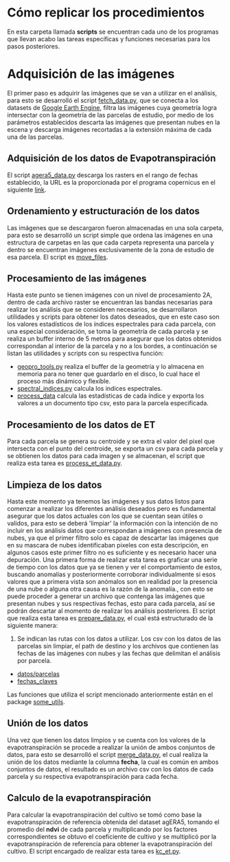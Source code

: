 # Cómo replicar los procedimientos

En esta carpeta llamada **scripts** se encuentran cada uno de los programas que llevan acabo las tareas específicas y funciones necesarias para los pasos posteriores.

# Adquisición de las imágenes

El primer paso es adquirir las imágenes que se van a utilizar en el análisis, para esto se desarrolló el script [fetch_data.py](), que se conecta a los datasets de [Google Earth Engine](https://earthengine.google.com/), filtra las imágenes cuya geometría logra intersectar con la geometría de las parcelas de estudio, por medio de los parámetros establecidos descarta las imágenes que presentan nubes en la escena y descarga imágenes recortadas a la extensión máxima de cada una de las parcelas.

## Adquisición de los datos de Evapotranspiración

El script [agera5_data.py]() descarga los rasters en el rango de fechas establecido, la URL es la proporcionada por el programa copernicus en el siguiente [link](https://data.apps.fao.org/static/data/index.html?prefix=static%2Fdata%2Fc3s%2FAGERA5_ET0).

## Ordenamiento y estructuración de los datos

Las imágenes que se descargaron fueron almacenadas en una sola carpeta, para esto se desarrolló un script simple que ordena las imágenes en una estructura de carpetas en las que cada carpeta representa una parcela y dentro se encuentran imágenes exclusivamente de la zona de estudio de esa parcela. El script es [move_files]().

## Procesamiento de las imágenes

Hasta este punto se tienen imágenes con un nivel de procesamiento 2A, dentro de cada archivo raster se encuentran las bandas necesarias para realizar los análisis que se consideren necesarios, se desarrollaron utilidades y scripts para obtener los datos deseados, que en este caso son los valores estadísticos de los índices espectrales para cada parcela, con una especial consideración, se toma la geometría de cada parcela y se realiza un buffer interno de 5 metros para asegurar que los datos obtenidos correspondan al interior de la parcela y no a los bordes, a continuación se listan las utilidades y scripts con su respectiva función:

- [geopro_tools.py]() realiza el buffer de la geometría y lo almacena en memoria para no tener que guardarlo en el disco, lo cual hace el proceso más dinámico y flexible.
- [spectral_indices.py]() calcula los indices espectrales.
- [process_data]() calcula las estadísticas de cada índice y exporta los valores a un documento tipo csv, esto para la parcela especificada.

## Procesamiento de los datos de ET

Para cada parcela se genera su centroide y se extra el valor del pixel que intersecta con el punto del centroide, se exporta un csv para cada parcela y se obtienen los datos para cada imagen y se almacenan, el script que realiza esta tarea es [process_et_data.py]().


## Limpieza de los datos

Hasta este momento ya tenemos las imágenes y sus datos listos para comenzar a realizar los diferentes análisis deseados pero es fundamental asegurar que los datos actuales con los que se cuentan sean útiles o validos, para esto se deberá 'limpiar' la información con la intención de no incluir en los análisis datos que correspondan a imágenes con presencia de nubes, ya que el primer filtro solo es capaz de descartar las imágenes que en su mascara de nubes identificaban pixeles con esta descripción, en algunos casos este primer filtro no es suficiente y es necesario hacer una depuración. Una primera forma de realizar esta tarea es graficar una serie de tiempo con los datos que ya se tienen y ver el comportamiento de estos, buscando anomalías y posteriormente corroborar individualmente si esos valores que a primera vista son anómalos son en realidad por la presencia de una nube o alguna otra causa es la razón de la anomalía., con esto se puede proceder a generar un archivo que contenga las imágenes que presentan nubes y sus respectivas fechas, esto para cada parcela, así se podrán descartar al momento de realizar los análisis posteriores.
El script que realiza esta tarea es [prepare_data.py](), el cual está estructurado de la siguiente manera:
1. Se indican las rutas con los datos a utilizar. Los csv con los datos de las parcelas sin limpiar, el path de destino
y los archivos que contienen las fechas de las imágenes con nubes y las fechas que delimitan el análisis por parcela.
- [datos/parcelas]()
- [fechas_claves]()

Las funciones que utiliza el script mencionado anteriormente están en el package [some_utils]().

## Unión de los datos

Una vez que tienen los datos limpios y se cuenta con los valores de la evapotranspiración se procede a realizar la unión
de ambos conjuntos de datos, para esto se desarrolló el script [merge_data.py](), el cual realiza la unión de los datos
mediante la columna **fecha**, la cual es común en ambos conjuntos de datos, el resultado es un archivo csv con los datos
de cada parcela y su respectiva evapotranspiración para cada fecha.

## Calculo de la evapotranspiración

Para calcular la evapotranspiración del cultivo se tomó como base la evapotranspiración de referencia obtenida del 
dataset agERA5, tomando el promedio del **ndvi** de cada parcela y multiplicando por los factores correspondientes se obtuvo
el coeficiente de cultivo y se multiplicó por la evapotranspiración de referencia para obtener la evapotranspiración del cultivo.
El script encargado de realizar esta tarea es [kc_et.py]().